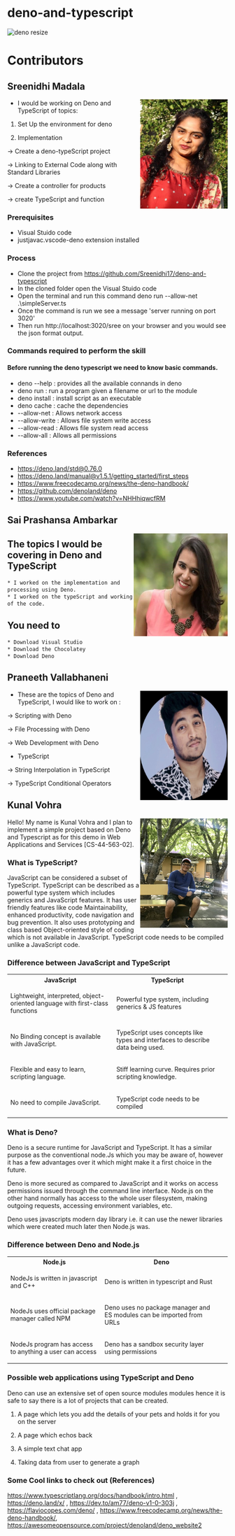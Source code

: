 # deno-and-typescript

![deno resize](https://user-images.githubusercontent.com/69994220/95379028-6b254800-08aa-11eb-834c-8dff26deb1d7.png)


# Contributors 

## Sreenidhi Madala

<img src ="images/filename (2k).jpg" width="200" height ="250" align ="right">

* I would be working on Deno and TypeScript of topics:

 1. Set Up the environment for deno
 
 2. Implementation
 
-> Create a deno-typeScript project

-> Linking to External Code along with Standard Libraries 

-> Create a controller for products

-> create TypeScript and function

### Prerequisites
- Visual Stuido code
- justjavac.vscode-deno extension installed

### Process
- Clone the project from https://github.com/Sreenidhi17/deno-and-typescript
- In the cloned folder open the Visual Stuido code
- Open the terminal and run this command deno run --allow-net .\simpleServer.ts
- Once the command is run we see a message 'server running on port 3020'
- Then run http://localhost:3020/sree on your browser and you would see the json format output.

### Commands required to perform the skill
#### Before running the deno typescript we need to know basic commands.
- deno --help : provides all the available connands in deno
- deno run : run a program given a filename or url to the module
- deno install : install script as an executable
- deno cache : cache the dependencies
- --allow-net : Allows network access
- --allow-write : Allows file system write access
- --allow-read : Allows file system read access
- --allow-all : Allows all permissions

### References
- https://deno.land/std@0.76.0
- https://deno.land/manual@v1.5.1/getting_started/first_steps
- https://www.freecodecamp.org/news/the-deno-handbook/
- https://github.com/denoland/deno
- https://www.youtube.com/watch?v=NHHhiqwcfRM


## Sai Prashansa Ambarkar

<img src ="images/dp.JPG" width="215" height ="235" align ="right">

  ## The topics I would be covering in Deno and TypeScript 
    * I worked on the implementation and processing using Deno.    
    * I worked on the typeScript and working of the code.

  ## You need to
    * Download Visual Studio  
    * Download the Chocolatey
    * Download Deno
  
  
  



## Praneeth Vallabhaneni 

<img src ="images/pp.jpg" width="200" height ="250" align ="right">


* These are the topics of Deno and TypeScript, I would like to work on :

-> Scripting with Deno

-> File Processing with Deno

-> Web Development with Deno


* TypeScript

-> String Interpolation in TypeScript

-> TypeScript Conditional Operators


## Kunal Vohra 
<img src ="images/kunal-vohra.jpg" width="200" height ="250" align ="right">

Hello! My name is Kunal Vohra and I plan to implement a simple project based on Deno and Typescript as for this demo in Web Applications and Services [CS-44-563-02]. 

### What is TypeScript? 
JavaScript can be considered a subset of TypeScript. TypeScript can be described as a powerful type system which includes generics and JavaScript features. It has user friendly features like code Maintainability, enhanced productivity, code navigation and bug prevention. It also uses prototyping and class based Object-oriented style of coding which is not available in JavaScript. TypeScript code needs to be compiled unlike a JavaScript code.

### Difference between JavaScript and TypeScript
<table style ="width : 100%">
<tr>
<th>JavaScript</th>    
<th>TypeScript<th>
<tr>
<tr>
<td><p>Lightweight, interpreted, object-oriented language with first-class functions</p></td>
<td><p>Powerful type system, including generics & JS features</p></td>
</tr>
<tr>
<td><p>No Binding concept is available with JavaScript.</p></td>
<td><p>TypeScript uses concepts like types and interfaces to describe data being used.</p></td>
</tr>
<tr>
<td><p>Flexible and easy to learn, scripting language.</p></td>
<td><p>Stiff learning curve. Requires prior scripting knowledge.</p></td>
</tr>
<tr>
<td><p>No need to compile JavaScript.</p></td>
<td><p>TypeScript code needs to be compiled</p></td>
</tr>
</table>

### What is Deno?
Deno is a secure runtime for JavaScript and TypeScript. It has a similar purpose as the conventional node.Js which you may be aware of, however it has a few advantages over it which might make it a first choice in the future.

Deno is more secured as compared to JavaScript and it works on access permissions issued through the command line interface. Node.js on the other hand normally has access to the whole user filesystem, making outgoing requests, accessing environment variables, etc.

Deno uses javascripts modern day library i.e. it can use the newer libraries which were created much later then Node.js was.

### Difference between Deno and Node.js 
<table style ="width : 100%">
<tr>
<th>Node.js</th>    
<th>Deno<th>
<tr>
<tr>
<td><p>NodeJs is written in javascript and C++</p></td>
<td><p>Deno is written in typescript and Rust</p></td>
</tr>
<tr>
<td><p>NodeJs uses official package manager called NPM</p></td>
<td><p>Deno uses no package manager and ES modules can be imported from URLs</p></td>
</tr>
<tr>
<td><p>NodeJs program has access to anything a user can access</p></td>
<td><p>Deno has a sandbox security layer using permissions</p></td>
</tr>
</table>

### Possible web applications using TypeScript and Deno

Deno can use an extensive set of open source modules modules hence it is safe to say there is a lot of projects that can be created. 

1. A page which lets you add the details of your pets and holds it for you on the server

2. A page which echos back

3. A simple text chat app

4. Taking data from user to generate a graph


### Some Cool links to check out (References)

https://www.typescriptlang.org/docs/handbook/intro.html ,
https://deno.land/x/ ,
https://dev.to/am77/deno-v1-0-303j ,
https://flaviocopes.com/deno/ ,
https://www.freecodecamp.org/news/the-deno-handbook/,
https://awesomeopensource.com/project/denoland/deno_website2


